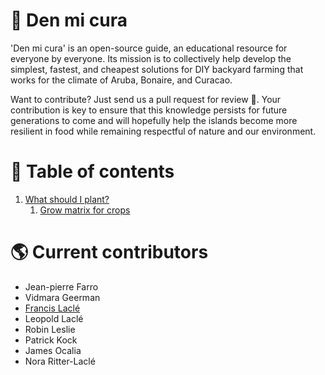 # :cactus: Den mi cura
'Den mi cura' is an open-source guide, an educational resource for everyone by everyone. Its mission is to collectively help develop the simplest, fastest, and cheapest solutions for DIY backyard farming that works for the climate of Aruba, Bonaire, and Curacao.

Want to contribute? Just send us a pull request for review :muscle:. Your contribution is key to ensure that this knowledge persists for future generations to come and will hopefully help the islands become more resilient in food while remaining respectful of nature and our environment.

# :blue_book: Table of contents
1. [What should I plant?](1/what-should-i-plant.md)
   1. [Grow matrix for crops](1/grow-matrix.md)

# :earth_americas: Current contributors
* Jean-pierre Farro
* Vidmara Geerman
* [Francis Laclé](https://github.com/flacle)
* Leopold Laclé
* Robin Leslie
* Patrick Kock
* James Ocalia
* Nora Ritter-Laclé
